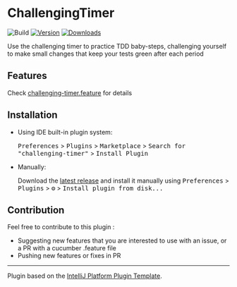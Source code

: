 # ChallengingTimer

![Build](https://github.com/pirocraft/challenging-timer/workflows/Build/badge.svg)
[![Version](https://img.shields.io/jetbrains/plugin/v/com.github.pirocraft.challengingtimer.svg)](https://plugins.jetbrains.com/plugin/com.github.pirocraft.challengingtimer)
[![Downloads](https://img.shields.io/jetbrains/plugin/d/com.github.pirocraft.challengingtimer.svg)](https://plugins.jetbrains.com/plugin/com.github.pirocraft.challengingtimer)

<!-- Plugin description -->
Use the challenging timer to practice TDD baby-steps, 
challenging yourself to make small changes that keep your tests green after each period
<!-- Plugin description end -->

## Features

Check [challenging-timer.feature](./src/test/resources/feature/challenging-timer.feature) for details

## Installation

- Using IDE built-in plugin system:
  
  <kbd>Preferences</kbd> > <kbd>Plugins</kbd> > <kbd>Marketplace</kbd> > <kbd>Search for "challenging-timer"</kbd> >
  <kbd>Install Plugin</kbd>
  
- Manually:

  Download the [latest release](https://github.com/pirocraft/challenging-timer/releases/latest) and install it manually using
  <kbd>Preferences</kbd> > <kbd>Plugins</kbd> > <kbd>⚙️</kbd> > <kbd>Install plugin from disk...</kbd>

## Contribution

Feel free to contribute to this plugin :
- Suggesting new features that you are interested to use with an issue, or a PR with a cucumber .feature file
- Pushing new features or fixes in PR

---
Plugin based on the [IntelliJ Platform Plugin Template][template].

[template]: https://github.com/JetBrains/intellij-platform-plugin-template
